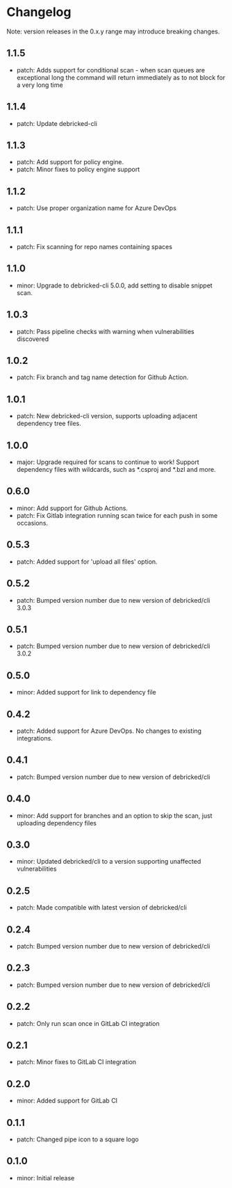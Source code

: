 # Changelog
Note: version releases in the 0.x.y range may introduce breaking changes.

## 1.1.5

- patch: Adds support for conditional scan - when scan queues are exceptional long the command will return immediately as to not block for a very long time

## 1.1.4

- patch: Update debricked-cli

## 1.1.3

- patch: Add support for policy engine.
- patch: Minor fixes to policy engine support

## 1.1.2

- patch: Use proper organization name for Azure DevOps

## 1.1.1

- patch: Fix scanning for repo names containing spaces

## 1.1.0

- minor: Upgrade to debricked-cli 5.0.0, add setting to disable snippet scan.

## 1.0.3

- patch: Pass pipeline checks with warning when vulnerabilities discovered

## 1.0.2

- patch: Fix branch and tag name detection for Github Action.

## 1.0.1

- patch: New debricked-cli version, supports uploading adjacent dependency tree files.

## 1.0.0

- major: Upgrade required for scans to continue to work! Support dependency files with wildcards, such as *.csproj and *.bzl and more.

## 0.6.0

- minor: Add support for Github Actions.
- patch: Fix Gitlab integration running scan twice for each push in some occasions.

## 0.5.3

- patch: Added support for 'upload all files' option.

## 0.5.2

- patch: Bumped version number due to new version of debricked/cli 3.0.3

## 0.5.1

- patch: Bumped version number due to new version of debricked/cli 3.0.2

## 0.5.0

- minor: Added support for link to dependency file

## 0.4.2

- patch: Added support for Azure DevOps. No changes to existing integrations.

## 0.4.1

- patch: Bumped version number due to new version of debricked/cli

## 0.4.0

- minor: Add support for branches and an option to skip the scan, just uploading dependency files

## 0.3.0

- minor: Updated debricked/cli to a version supporting unaffected vulnerabilities

## 0.2.5

- patch: Made compatible with latest version of debricked/cli

## 0.2.4

- patch: Bumped version number due to new version of debricked/cli

## 0.2.3

- patch: Bumped version number due to new version of debricked/cli

## 0.2.2

- patch: Only run scan once in GitLab CI integration

## 0.2.1

- patch: Minor fixes to GitLab CI integration

## 0.2.0

- minor: Added support for GitLab CI

## 0.1.1

- patch: Changed pipe icon to a square logo

## 0.1.0

- minor: Initial release
